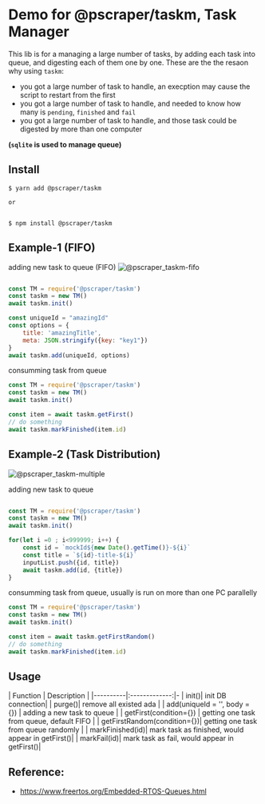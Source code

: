 # Demo for @pscraper/taskm, Task Manager
This lib is for a managing a large number of tasks, by adding each task into queue, and digesting each of them one by one. These are the the resaon why using `taskm`:
 - you got a large number of task to handle, an execption may cause the script to restart from the first
 - you got a large number of task to handle, and needed to know how many is `pending`, `finished` and `fail`
 - you got a large number of task to handle, and those task could be digested by more than one computer 



**(`sqlite` is used to manage queue)**


## Install
```
$ yarn add @pscraper/taskm

or 


$ npm install @pscraper/taskm
```

## Example-1 (FIFO)
adding new task to queue (FIFO)
![@pscraper_taskm-fifo](https://user-images.githubusercontent.com/5538753/72214782-e6d4ad00-3543-11ea-8e8e-1082e0343ca4.jpg)


```js

const TM = require('@pscraper/taskm')
const taskm = new TM()
await taskm.init()

const uniqueId = "amazingId"
const options = {
    title: 'amazingTitle',
    meta: JSON.stringify({key: "key1"})
}
await taskm.add(uniqueId, options)
```

consumming task from queue
```js
const TM = require('@pscraper/taskm')
const taskm = new TM()
await taskm.init()

const item = await taskm.getFirst()
// do something
await taskm.markFinished(item.id)
```

## Example-2 (Task Distribution)
![@pscraper_taskm-multiple](https://user-images.githubusercontent.com/5538753/72214774-b725a500-3543-11ea-8f28-8386ea09181d.jpg)

adding new task to queue
```js

const TM = require('@pscraper/taskm')
const taskm = new TM()
await taskm.init()

for(let i =0 ; i<999999; i++) {
    const id = `mockId${new Date().getTime()}-${i}`
    const title = `${id}-title-${i}`
    inputList.push({id, title})
    await taskm.add(id, {title})
}

```

consumming task from queue, usually is run on more than one PC parallelly
```js
const TM = require('@pscraper/taskm')
const taskm = new TM()
await taskm.init()

const item = await taskm.getFirstRandom()
// do something
await taskm.markFinished(item.id)
```


## Usage

| Function   |      Description      |
|----------|:-------------:|-
| init()| init DB connection|
| purge()| remove all existed ada |
| add(uniqueId = '', body = {}) |  adding a new task to queue |
| getFirst(condition={}) |    getting one task from queue, default FIFO   |
| getFirstRandom(condition={})| getting one task from queue randomly |
| markFinished(id)| mark task as finished, would appear in getFirst()|
| markFail(id)| mark task as fail, would appear in getFirst()|
    

## Reference:
 - https://www.freertos.org/Embedded-RTOS-Queues.html
